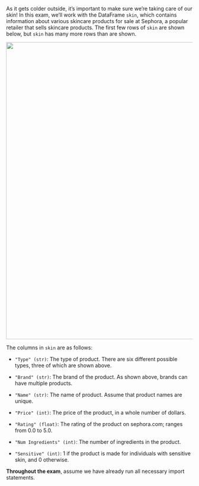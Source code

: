 As it gets colder outside, it’s important to make sure we’re taking care of our skin! In this exam, we’ll work with the DataFrame `skin`, which contains information about various skincare products for sale at Sephora, a popular retailer that sells skincare products. The first few rows of `skin` are shown below, but `skin` has many more rows than are shown.

<center><img src="../assets/images/fa24-final/df.png" width=800></center>

The columns in `skin` are as follows: 

- `"Type" (str)`: The type of product. There are six different possible types, three of which are shown above.

- `"Brand" (str)`: The brand of the product. As shown above, brands can have multiple products. 

- `"Name" (str)`: The name of product. Assume that product names are unique. 

- `"Price" (int)`: The price of the product, in a whole number of dollars. 

- `"Rating" (float)`: The rating of the product on sephora.com; ranges from 0.0 to 5.0. 

- `"Num Ingredients" (int)`: The number of ingredients in the product.
 
- `"Sensitive" (int)`: 1 if the product is made for individuals with sensitive skin, and 0 otherwise. 

**Throughout the exam**, assume we have already run all necessary import statements.